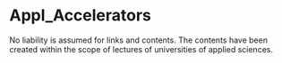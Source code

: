 # Appl_Accelerators

No liability is assumed for links and contents.
The contents have been created within the scope of lectures of universities of applied sciences. 
